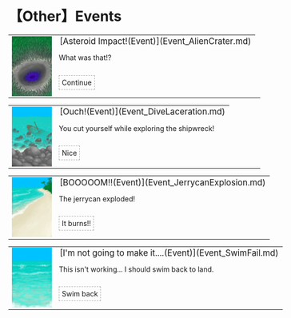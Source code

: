 # 【Other】Events  
<div class="" style="width:800px;margin-bottom:-15px;"><table><tr style="height:10px"><td rowspan=3 style="width:80px"><div class="gamecard" style="width:80px; height:120px;"><a href="Event_AlienCrater.md" style="color:black"><img decoding="async" src="Sprite/AlienCrater.png" class="cardimage" style="max-width:80px;max-height:120px;"></a></div></td><td style="font-size: 1.2em">[Asteroid Impact!(Event)](Event_AlienCrater.md)</td></tr><tr><td>What was that!?</td></tr><tr><td><div style="display:inline-block"><div style="margin-right:5px;padding:5px;border:1px dashed darkgray;display: inline-block">Continue</div></div></td></tr></table></div><hr>  
<div class="" style="width:800px;margin-bottom:-15px;"><table><tr style="height:10px"><td rowspan=3 style="width:80px"><div class="gamecard" style="width:80px; height:120px;"><a href="Event_DiveLaceration.md" style="color:black"><img decoding="async" src="Sprite/Shipwreck.png" class="cardimage" style="max-width:80px;max-height:120px;"></a></div></td><td style="font-size: 1.2em">[Ouch!(Event)](Event_DiveLaceration.md)</td></tr><tr><td>You cut yourself while exploring the shipwreck!</td></tr><tr><td><div style="display:inline-block"><div style="margin-right:5px;padding:5px;border:1px dashed darkgray;display: inline-block">Nice</div></div></td></tr></table></div><hr>  
<div class="" style="width:800px;margin-bottom:-15px;"><table><tr style="height:10px"><td rowspan=3 style="width:80px"><div class="gamecard" style="width:80px; height:120px;"><a href="Event_JerrycanExplosion.md" style="color:black"><img decoding="async" src="Sprite/Beach.png" class="cardimage" style="max-width:80px;max-height:120px;"></a></div></td><td style="font-size: 1.2em">[BOOOOOM!!(Event)](Event_JerrycanExplosion.md)</td></tr><tr><td>The jerrycan exploded!</td></tr><tr><td><div style="display:inline-block"><div style="margin-right:5px;padding:5px;border:1px dashed darkgray;display: inline-block">It burns!!</div></div></td></tr></table></div><hr>  
<div class="" style="width:800px;margin-bottom:-15px;"><table><tr style="height:10px"><td rowspan=3 style="width:80px"><div class="gamecard" style="width:80px; height:120px;"><a href="Event_SwimFail.md" style="color:black"><img decoding="async" src="Sprite/Sea.png" class="cardimage" style="max-width:80px;max-height:120px;"></a></div></td><td style="font-size: 1.2em">[I'm not going to make it....(Event)](Event_SwimFail.md)</td></tr><tr><td>This isn't working...  I should swim back to land.</td></tr><tr><td><div style="display:inline-block"><div style="margin-right:5px;padding:5px;border:1px dashed darkgray;display: inline-block">Swim back</div></div></td></tr></table></div><hr>  


<script>document.title="OtherEvents - Card Survival Wiki";</script>